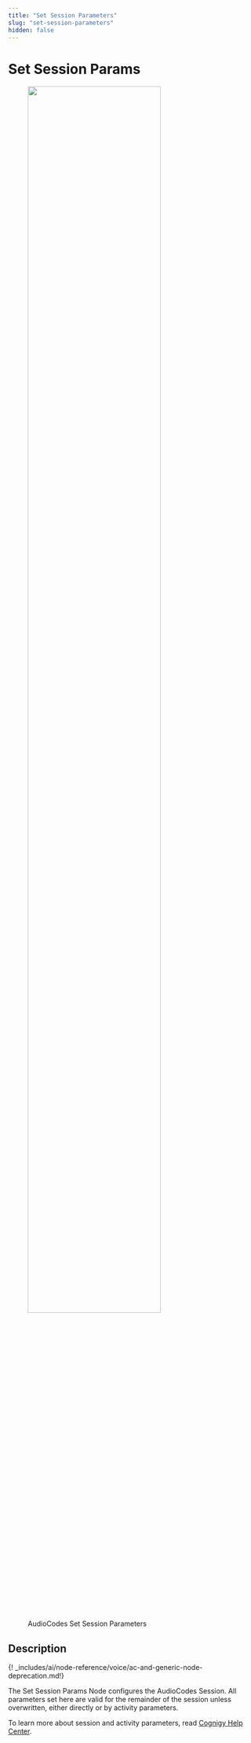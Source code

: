 ```yaml
---
title: "Set Session Parameters"
slug: "set-session-parameters"
hidden: false
---
```


# Set Session Params

<figure>
  <img class="image-center" src="../../../../../../_assets/ai/build/node-reference/audiocodes/set-session-parameters.png" width="80%" />
  <figcaption>AudioCodes Set Session Parameters</figcaption>
</figure>

## Description

{! _includes/ai/node-reference/voice/ac-and-generic-node-deprecation.md!}

The Set Session Params Node configures the AudioCodes Session. All parameters set here are valid for the remainder of the session unless overwritten, either directly or by activity parameters.

To learn more about session and activity parameters, read [Cognigy Help Center](https://support.cognigy.com/hc/en-us/articles/360017413959).